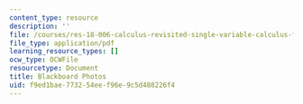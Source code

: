 ```yaml
---
content_type: resource
description: ''
file: /courses/res-18-006-calculus-revisited-single-variable-calculus-fall-2010/f9ed1bae773254eef96e9c5d488226f4_MITRES_18_006_blackboard.pdf
file_type: application/pdf
learning_resource_types: []
ocw_type: OCWFile
resourcetype: Document
title: Blackboard Photos
uid: f9ed1bae-7732-54ee-f96e-9c5d488226f4
---
```

